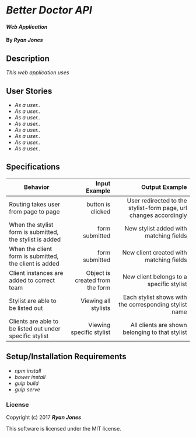 # _Better Doctor API_

#### _Web Application_

#### By _**Ryan Jones**_

## Description
_This web application uses_


## User Stories
* _As a user.._
* _As a user.._
* _As a user.._
* _As a user.._
* _As a user.._
* _As a user.._
* _As a user.._
* _As a user.._


## Specifications

| Behavior                   | Input Example     | Output Example    |
| -------------------------- | -----------------:| -----------------:|
| Routing takes user from page to page | button is clicked | User redirected to the stylist-form page, url changes accordingly |
| When the stylist form is submitted, the stylist is added | form submitted | New stylist added with matching fields |
| When the client form is submitted, the client is added | form submitted | New client created with matching fields |
| Client instances are added to correct team | Object is created from the form | New client belongs to a specific stylist |
| Stylist are able to be listed out | Viewing all stylists | Each stylist shows with the corresponding stylist name |
| Clients are able to be listed out under specific stylist | Viewing specific stylist | All clients are shown belonging to that stylist |



## Setup/Installation Requirements

* _npm install_
* _bower install_
* _gulp build_
* _gulp serve_

### License

Copyright (c) 2017 **_Ryan Jones_**

This software is licensed under the MIT license.
